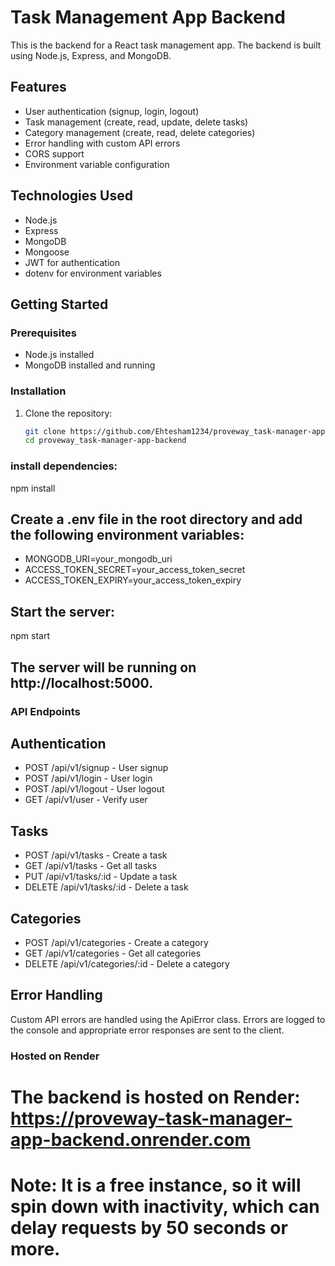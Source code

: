 # Task Management App Backend

This is the backend for a React task management app. The backend is built using Node.js, Express, and MongoDB.

## Features

- User authentication (signup, login, logout)
- Task management (create, read, update, delete tasks)
- Category management (create, read, delete categories)
- Error handling with custom API errors
- CORS support
- Environment variable configuration

## Technologies Used

- Node.js
- Express
- MongoDB
- Mongoose
- JWT for authentication
- dotenv for environment variables

## Getting Started

### Prerequisites

- Node.js installed
- MongoDB installed and running

### Installation

1. Clone the repository:

   ```bash
   git clone https://github.com/Ehtesham1234/proveway_task-manager-app-backend.git
   cd proveway_task-manager-app-backend


### install dependencies:

npm install

## Create a .env file in the root directory and add the following environment variables:

  - MONGODB_URI=your_mongodb_uri
  - ACCESS_TOKEN_SECRET=your_access_token_secret
  - ACCESS_TOKEN_EXPIRY=your_access_token_expiry

## Start the server:
 npm start

## The server will be running on http://localhost:5000.


### API Endpoints


## Authentication
- POST /api/v1/signup - User signup
- POST /api/v1/login - User login
- POST /api/v1/logout - User logout
- GET /api/v1/user - Verify user
## Tasks
- POST /api/v1/tasks - Create a task
- GET /api/v1/tasks - Get all tasks
- PUT /api/v1/tasks/:id - Update a task
- DELETE /api/v1/tasks/:id - Delete a task
## Categories
- POST /api/v1/categories - Create a category
- GET /api/v1/categories - Get all categories
- DELETE /api/v1/categories/:id - Delete a category
## Error Handling
 Custom API errors are handled using the ApiError class. Errors are logged to the console and appropriate error responses are sent to the client.

### Hosted on Render
# The backend is hosted on Render: https://proveway-task-manager-app-backend.onrender.com

# Note: It is a free instance, so it will spin down with inactivity, which can delay requests by 50 seconds or more.
